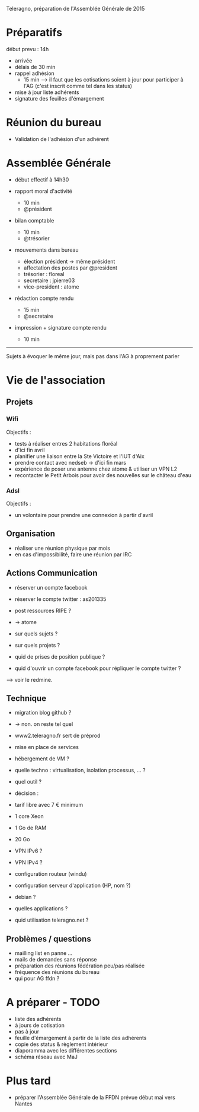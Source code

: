 Teleragno, préparation de l'Assemblée Générale de 2015

# Préparatifs 

début prevu : 14h

* arrivée
* délais de 30 min
* rappel adhésion
  * 15 min
  --> il faut que les cotisations soient à jour pour participer à l'AG (c'est inscrit comme tel dans les status)
* mise à jour liste adhérents
* signature des feuilles d'émargement

# Réunion du bureau

* Validation de l'adhésion d'un adhérent

# Assemblée Générale

* début effectif à 14h30

* rapport moral d'activité
  * 10 min
  * @président
* bilan comptable
  * 10 min
  * @trésorier
* mouvements dans bureau
  * élection président -> même président
  * affectation des postes par @president
   * trésorier : floreal
   * secretaire : jpierre03
   * vice-president : atome
* rédaction compte rendu
  * 15 min
  * @secretaire
* impression + signature compte rendu
  * 10 min

----

Sujets à évoquer le même jour, mais pas dans l'AG à proprement parler

# Vie de l'association

## Projets

### Wifi

Objectifs :

* tests à réaliser entres 2 habitations floréal
 * d'ici fin avril
* planifier une liaison entre la Ste Victoire et l'IUT d'Aix
 * prendre contact avec nedseb -> d'ici fin mars
* expérience de poser une antenne chez atome & utiliser un VPN L2
* recontacter le Petit Arbois pour avoir des nouvelles sur le château d'eau

### Adsl

Objectifs :

* un volontaire pour prendre une connexion à partir d'avril

## Organisation

* réaliser une réunion physique par mois
* en cas d'impossibilité, faire une réunion par IRC

## Actions Communication

* réserver un compte facebook
* réserver le compte twitter : as201335
* post ressources RIPE ?
 * -> atome

* sur quels sujets ?
* sur quels projets ?
* quid de prises de position publique ?
* quid d'ouvrir un compte facebook pour répliquer le compte twitter ?

--> voir le redmine. 

## Technique

* migration blog github ?
 * -> non. on reste tel quel
 * www2.teleragno.fr sert de préprod
* mise en place de services
 * hébergement de VM ?
  * quelle techno  : virtualisation, isolation processus, ... ?
  * quel outil ?
  * décision :
   * tarif libre avec 7 € minimum
   * 1 core Xeon
   * 1 Go de RAM
   * 20 Go
 * VPN IPv6 ?
 * VPN IPv4 ?



* configuration routeur (windu)
* configuration serveur d'application (HP, nom ?)
 * debian ?
 * quelles applications ?

 * quid utilisation  teleragno.net ?

## Problèmes / questions

* mailling list en panne ...
* mails de demandes sans réponse
* préparation des réunions fédération peu/pas réalisée
* fréquence des réunions du bureau
* qui pour AG ffdn ?

# A préparer - TODO

* liste des adhérents
 * à jours de cotisation
 * pas à jour
* feuille d'émargement à partir de la liste des adhérents
* copie des status & règlement intérieur
* diaporamma avec les différentes sections
* schéma réseau avec MaJ

# Plus tard 

* préparer l'Assemblée Générale de la FFDN prévue début mai vers Nantes

